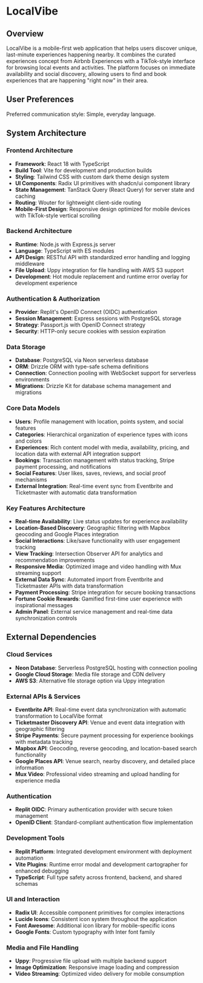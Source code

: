 # LocalVibe

## Overview

LocalVibe is a mobile-first web application that helps users discover unique, last-minute experiences happening nearby. It combines the curated experiences concept from Airbnb Experiences with a TikTok-style interface for browsing local events and activities. The platform focuses on immediate availability and social discovery, allowing users to find and book experiences that are happening "right now" in their area.

## User Preferences

Preferred communication style: Simple, everyday language.

## System Architecture

### Frontend Architecture
- **Framework**: React 18 with TypeScript
- **Build Tool**: Vite for development and production builds
- **Styling**: Tailwind CSS with custom dark theme design system
- **UI Components**: Radix UI primitives with shadcn/ui component library
- **State Management**: TanStack Query (React Query) for server state and caching
- **Routing**: Wouter for lightweight client-side routing
- **Mobile-First Design**: Responsive design optimized for mobile devices with TikTok-style vertical scrolling

### Backend Architecture
- **Runtime**: Node.js with Express.js server
- **Language**: TypeScript with ES modules
- **API Design**: RESTful API with standardized error handling and logging middleware
- **File Upload**: Uppy integration for file handling with AWS S3 support
- **Development**: Hot module replacement and runtime error overlay for development experience

### Authentication & Authorization
- **Provider**: Replit's OpenID Connect (OIDC) authentication
- **Session Management**: Express sessions with PostgreSQL storage
- **Strategy**: Passport.js with OpenID Connect strategy
- **Security**: HTTP-only secure cookies with session expiration

### Data Storage
- **Database**: PostgreSQL via Neon serverless database
- **ORM**: Drizzle ORM with type-safe schema definitions
- **Connection**: Connection pooling with WebSocket support for serverless environments
- **Migrations**: Drizzle Kit for database schema management and migrations

### Core Data Models
- **Users**: Profile management with location, points system, and social features
- **Categories**: Hierarchical organization of experience types with icons and colors
- **Experiences**: Rich content model with media, availability, pricing, and location data with external API integration support
- **Bookings**: Transaction management with status tracking, Stripe payment processing, and notifications
- **Social Features**: User likes, saves, reviews, and social proof mechanisms
- **External Integration**: Real-time event sync from Eventbrite and Ticketmaster with automatic data transformation

### Key Features Architecture
- **Real-time Availability**: Live status updates for experience availability
- **Location-Based Discovery**: Geographic filtering with Mapbox geocoding and Google Places integration
- **Social Interactions**: Like/save functionality with user engagement tracking
- **View Tracking**: Intersection Observer API for analytics and recommendation improvements
- **Responsive Media**: Optimized image and video handling with Mux streaming support
- **External Data Sync**: Automated import from Eventbrite and Ticketmaster APIs with data transformation
- **Payment Processing**: Stripe integration for secure booking transactions
- **Fortune Cookie Rewards**: Gamified first-time user experience with inspirational messages
- **Admin Panel**: External service management and real-time data synchronization controls

## External Dependencies

### Cloud Services
- **Neon Database**: Serverless PostgreSQL hosting with connection pooling
- **Google Cloud Storage**: Media file storage and CDN delivery
- **AWS S3**: Alternative file storage option via Uppy integration

### External APIs & Services
- **Eventbrite API**: Real-time event data synchronization with automatic transformation to LocalVibe format
- **Ticketmaster Discovery API**: Venue and event data integration with geographic filtering
- **Stripe Payments**: Secure payment processing for experience bookings with metadata tracking
- **Mapbox API**: Geocoding, reverse geocoding, and location-based search functionality
- **Google Places API**: Venue search, nearby discovery, and detailed place information
- **Mux Video**: Professional video streaming and upload handling for experience media

### Authentication
- **Replit OIDC**: Primary authentication provider with secure token management
- **OpenID Client**: Standard-compliant authentication flow implementation

### Development Tools
- **Replit Platform**: Integrated development environment with deployment automation
- **Vite Plugins**: Runtime error modal and development cartographer for enhanced debugging
- **TypeScript**: Full type safety across frontend, backend, and shared schemas

### UI and Interaction
- **Radix UI**: Accessible component primitives for complex interactions
- **Lucide Icons**: Consistent icon system throughout the application
- **Font Awesome**: Additional icon library for mobile-specific icons
- **Google Fonts**: Custom typography with Inter font family

### Media and File Handling
- **Uppy**: Progressive file upload with multiple backend support
- **Image Optimization**: Responsive image loading and compression
- **Video Streaming**: Optimized video delivery for mobile consumption